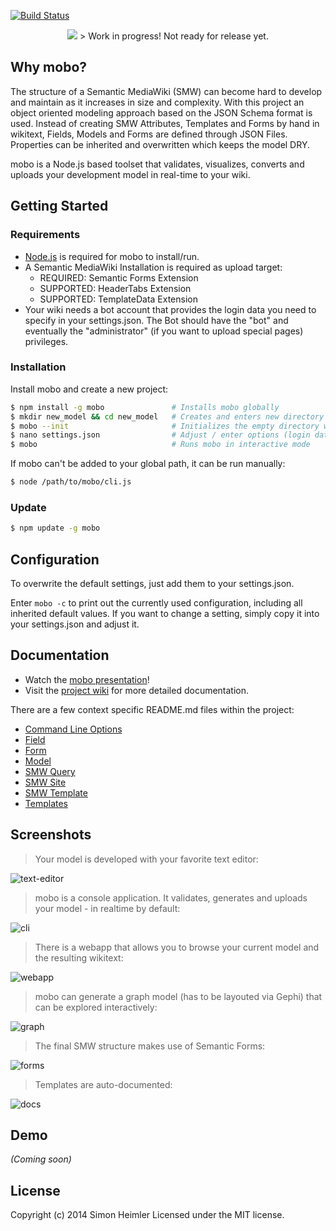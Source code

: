 [![Build Status](https://secure.travis-ci.org/Fannon/mobo.png?branch=master)](http://travis-ci.org/Fannon/mobo)

<p align="center">
    <img src ="http://fannon.de/p/mobo-intro/img/logo.png" />
    > Work in progress! Not ready for release yet.
</p>

## Why mobo?
The structure of a Semantic MediaWiki (SMW) can become hard to develop and maintain as it increases in size and complexity.
With this project an object oriented modeling approach based on the JSON Schema format is used.
Instead of creating SMW Attributes, Templates and Forms by hand in wikitext, Fields, Models and Forms are defined through JSON Files.
Properties can be inherited and overwritten which keeps the model DRY.

mobo is a Node.js based toolset that validates, visualizes, converts and uploads your development model in real-time to your wiki.

## Getting Started
### Requirements
* [Node.js](http://nodejs.org/) is required for mobo to install/run.
* A Semantic MediaWiki Installation is required as upload target:
  * REQUIRED: Semantic Forms Extension
  * SUPPORTED: HeaderTabs Extension
  * SUPPORTED: TemplateData Extension
* Your wiki needs a bot account that provides the login data you need to specify in your settings.json. The Bot should have the "bot" and eventually the "administrator" (if you want to upload special pages) privileges.

### Installation
Install mobo and create a new project:
```sh
$ npm install -g mobo               # Installs mobo globally
$ mkdir new_model && cd new_model   # Creates and enters new directory
$ mobo --init                       # Initializes the empty directory with the default structure
$ nano settings.json                # Adjust / enter options (login data for the bot...)
$ mobo                              # Runs mobo in interactive mode
```

If mobo can't be added to your global path, it can be run manually:
```sh
$ node /path/to/mobo/cli.js 
```

### Update
```sh
$ npm update -g mobo
```

## Configuration
To overwrite the default settings, just add them to your settings.json.

Enter `mobo -c` to print out the currently used configuration, including all inherited default values.
If you want to change a setting, simply copy it into your settings.json and adjust it.

## Documentation
* Watch the [mobo presentation](http://fannon.de/p/mobo-intro/)!
* Visit the [project wiki](https://github.com/Fannon/mobo/wiki) for more detailed documentation.

There are a few context specific README.md files within the project:
* [Command Line Options](cli.md)
* [Field](examples/init/field/README.md)
* [Form](examples/init/form/README.md)
* [Model](examples/init/model/README.md)
* [SMW Query](examples/init/smw_query/README.md)
* [SMW Site](examples/init/smw_site/README.md)
* [SMW Template](examples/init/smw_template/README.md)
* [Templates](examples/init/templates/README.md)

## Screenshots
> Your model is developed with your favorite text editor:

![text-editor](http://fannon.de/p/mobo-intro/img/st.png)

> mobo is a console application. It validates, generates and uploads your model - in realtime by default:

![cli](http://fannon.de/p/mobo-intro/img/cli2.png)

> There is a webapp that allows you to browse your current model and the resulting wikitext:

![webapp](http://fannon.de/p/mobo-intro/img/webgui.png)

> mobo can generate a graph model (has to be layouted via Gephi) that can be explored interactively:

![graph](http://fannon.de/p/mobo-intro/img/graphselect.png)

> The final SMW structure makes use of Semantic Forms:

![forms](http://fannon.de/p/mobo-intro/img/edit.png)

> Templates are auto-documented:

![docs](http://fannon.de/p/mobo-intro/img/docs.png)

## Demo

_(Coming soon)_


## License

Copyright (c) 2014 Simon Heimler
Licensed under the MIT license.
